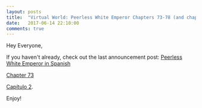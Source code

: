 ```yaml
---
layout: posts
title:  "Virtual World: Peerless White Emperor Chapters 73-78 (and chapter 2 in Spanish)"
date:   2017-06-14 22:10:00
comments: true
---
```


Hey Everyone,

If you haven't already, check out the last announcement post: [Peerless White Emperor in Spanish][Spanish]

[Chapter 73][vwpwe0073]

[Capítulo 2][mveiwb0002].

Enjoy!

[Spanish]: {{site.url}}/Release11.html
[vwpwe0073]: {{site.url}}/translations/vwpwe/0073
[mveiwb0002]: {{site.url}}/translations/mveiwb/0002

